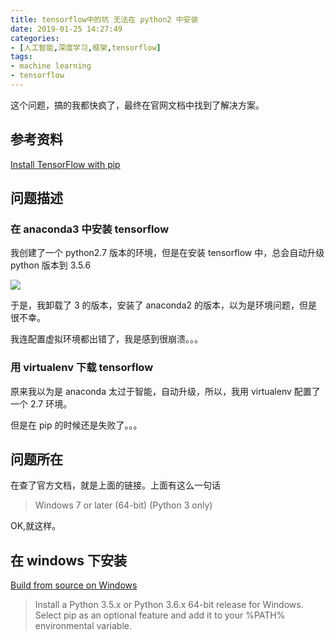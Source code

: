 ```yaml
---
title: tensorflow中的坑 无法在 python2 中安装
date: 2019-01-25 14:27:49
categories:
- [人工智能,深度学习,框架,tensorflow]
tags:
- machine learning
- tensorflow
---
```

这个问题，搞的我都快疯了，最终在官网文档中找到了解决方案。

<!-- more -->

## 参考资料

[Install TensorFlow with pip](https://www.tensorflow.org/install/pip)

## 问题描述

### 在 anaconda3 中安装 tensorflow

我创建了一个 python2.7 版本的环境，但是在安装 tensorflow 中，总会自动升级 python 版本到 3.5.6

![](/images/tensorflow/14_0.png)

于是，我卸载了 3 的版本，安装了 anaconda2 的版本，以为是环境问题，但是很不幸。

我连配置虚拟环境都出错了，我是感到很崩溃。。。

### 用 virtualenv 下载 tensorflow

原来我以为是 anaconda 太过于智能，自动升级，所以，我用 virtualenv 配置了一个 2.7 环境。

但是在 pip 的时候还是失败了。。。

## 问题所在

在查了官方文档，就是上面的链接。上面有这么一句话
>Windows 7 or later (64-bit) (Python 3 only)

OK,就这样。

## 在 windows 下安装

[Build from source on Windows](https://www.tensorflow.org/install/source_windows)

>Install a Python 3.5.x or Python 3.6.x 64-bit release for Windows. Select pip as an optional feature and add it to your %PATH% environmental variable.














